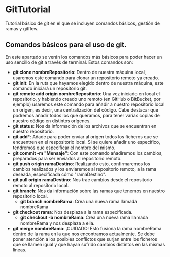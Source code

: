 # GitTutorial
Tutorial básico de git en el que se incluyen comandos básicos, gestión de ramas y gitflow.

## Comandos básicos para el uso de git.

En este apartado se verán los comandos más básicos para poder hacer un uso sencillo de git a través de terminal. Estos comandos son:

- **git clone nombreRepositorio**: Dentro de nuestra máquina local, usaremos este comando para clonar un repositorio remoto ya creado.
- **git init**: En la ruta que hayamos elegido dentro de nuestra máquina, este comando iniciará un repositorio git.
- **git remote add origin nombreRepositorio**: Una vez iniciado en local el repositorio, y habiendo creado uno remoto (en GitHub o BitBucket, por ejemplo) usaremos este comando para añadir a nuestro repositorio local un origen, es decir, una centralización del código. Cabe destacar que podremos añadir todos los que queramos, para tener varias copias de nuestro código en distintos orígenes.
- **git status**: Nos da información de los archivos que se encuentran en nuestro repositorio.
- **git add***: Añade para poder enviar al origen todos los ficheros que se encuentren en el respositorio local. Si se quiere añadir uno específico, tendremos que especificar el nombre del mismo.
- **git commit -m "Mensaje"**: Con este comando añadiremos los cambios, preparados para ser enviados al repositorio remoto.
- **git push origin ramaDestino**: Realizando esto, confirmaremos los cambios realizados y los enviaremos al repositorio remoto, a la rama deseada, especificada cómo "ramaDestino".
- **git pull origin ramaDestino**: Nos trae cambios desde el repositorio remoto al repositorio local.
- **git branch**: Nos da información sobre las ramas que tenemos en nuestro repositorio local.
  - **git branch nombreRama**: Crea una nueva rama llamada nombreRama
- **git checkout rama**: Nos desplaza a la rama especificada.
  - **git checkout -b nombreRama**: Crea una nueva rama llamada nombreRama y nos desplaza a ella.
- **git merge nombreRama**: ¡CUIDADO! Esto fusiona la rama nombreRama dentro de la rama en la que nos encontramos actualmente. Se debe poner atención a los posibles conflictos que surjan entre los ficheros que se llamen igual y que hayan sufrido cambios distintos en las mismas líneas.
